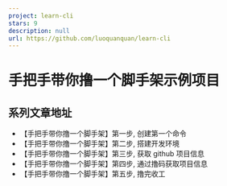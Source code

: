 ```yaml
---
project: learn-cli
stars: 9
description: null
url: https://github.com/luoquanquan/learn-cli
---
```


手把手带你撸一个脚手架示例项目
===============

系列文章地址
------

-   【手把手带你撸一个脚手架】第一步, 创建第一个命令
-   【手把手带你撸一个脚手架】第二步, 搭建开发环境
-   【手把手带你撸一个脚手架】第三步, 获取 github 项目信息
-   【手把手带你撸一个脚手架】第四步, 通过撸码获取项目信息
-   【手把手带你撸一个脚手架】第五步, 撸完收工

